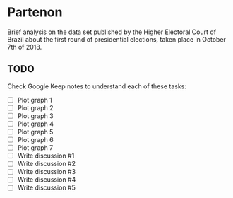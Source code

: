 # Partenon

Brief analysis on the data set published by the Higher Electoral Court of Brazil about the first round of presidential elections, taken place in October 7th of 2018.

## TODO

Check Google Keep notes to understand each of these tasks:

- [ ] Plot graph 1
- [ ] Plot graph 2
- [ ] Plot graph 3
- [ ] Plot graph 4
- [ ] Plot graph 5
- [ ] Plot graph 6
- [ ] Plot graph 7
- [ ] Write discussion #1
- [ ] Write discussion #2
- [ ] Write discussion #3
- [ ] Write discussion #4
- [ ] Write discussion #5

